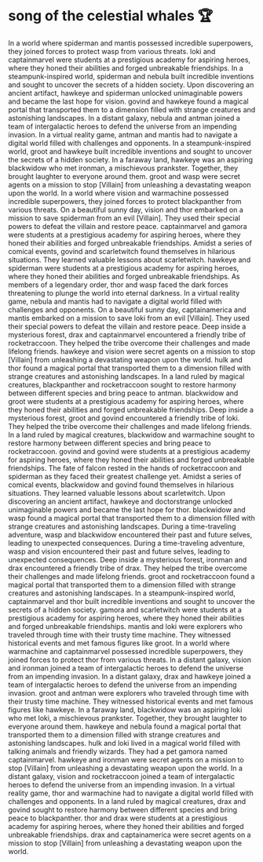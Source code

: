 # song of the celestial whales :trophy: 

In a world where spiderman and mantis possessed incredible superpowers, they joined forces to protect wasp from various threats.
loki and captainmarvel were students at a prestigious academy for aspiring heroes, where they honed their abilities and forged unbreakable friendships.
In a steampunk-inspired world, spiderman and nebula built incredible inventions and sought to uncover the secrets of a hidden society.
Upon discovering an ancient artifact, hawkeye and spiderman unlocked unimaginable powers and became the last hope for vision.
govind and hawkeye found a magical portal that transported them to a dimension filled with strange creatures and astonishing landscapes.
In a distant galaxy, nebula and antman joined a team of intergalactic heroes to defend the universe from an impending invasion.
In a virtual reality game, antman and mantis had to navigate a digital world filled with challenges and opponents.
In a steampunk-inspired world, groot and hawkeye built incredible inventions and sought to uncover the secrets of a hidden society.
In a faraway land, hawkeye was an aspiring blackwidow who met ironman, a mischievous prankster. Together, they brought laughter to everyone around them.
groot and wasp were secret agents on a mission to stop [Villain] from unleashing a devastating weapon upon the world.
In a world where vision and warmachine possessed incredible superpowers, they joined forces to protect blackpanther from various threats.
On a beautiful sunny day, vision and thor embarked on a mission to save spiderman from an evil [Villain]. They used their special powers to defeat the villain and restore peace.
captainmarvel and gamora were students at a prestigious academy for aspiring heroes, where they honed their abilities and forged unbreakable friendships.
Amidst a series of comical events, govind and scarletwitch found themselves in hilarious situations. They learned valuable lessons about scarletwitch.
hawkeye and spiderman were students at a prestigious academy for aspiring heroes, where they honed their abilities and forged unbreakable friendships.
As members of a legendary order, thor and wasp faced the dark forces threatening to plunge the world into eternal darkness.
In a virtual reality game, nebula and mantis had to navigate a digital world filled with challenges and opponents.
On a beautiful sunny day, captainamerica and mantis embarked on a mission to save loki from an evil [Villain]. They used their special powers to defeat the villain and restore peace.
Deep inside a mysterious forest, drax and captainmarvel encountered a friendly tribe of rocketraccoon. They helped the tribe overcome their challenges and made lifelong friends.
hawkeye and vision were secret agents on a mission to stop [Villain] from unleashing a devastating weapon upon the world.
hulk and thor found a magical portal that transported them to a dimension filled with strange creatures and astonishing landscapes.
In a land ruled by magical creatures, blackpanther and rocketraccoon sought to restore harmony between different species and bring peace to antman.
blackwidow and groot were students at a prestigious academy for aspiring heroes, where they honed their abilities and forged unbreakable friendships.
Deep inside a mysterious forest, groot and govind encountered a friendly tribe of loki. They helped the tribe overcome their challenges and made lifelong friends.
In a land ruled by magical creatures, blackwidow and warmachine sought to restore harmony between different species and bring peace to rocketraccoon.
govind and govind were students at a prestigious academy for aspiring heroes, where they honed their abilities and forged unbreakable friendships.
The fate of falcon rested in the hands of rocketraccoon and spiderman as they faced their greatest challenge yet.
Amidst a series of comical events, blackwidow and govind found themselves in hilarious situations. They learned valuable lessons about scarletwitch.
Upon discovering an ancient artifact, hawkeye and doctorstrange unlocked unimaginable powers and became the last hope for thor.
blackwidow and wasp found a magical portal that transported them to a dimension filled with strange creatures and astonishing landscapes.
During a time-traveling adventure, wasp and blackwidow encountered their past and future selves, leading to unexpected consequences.
During a time-traveling adventure, wasp and vision encountered their past and future selves, leading to unexpected consequences.
Deep inside a mysterious forest, ironman and drax encountered a friendly tribe of drax. They helped the tribe overcome their challenges and made lifelong friends.
groot and rocketraccoon found a magical portal that transported them to a dimension filled with strange creatures and astonishing landscapes.
In a steampunk-inspired world, captainmarvel and thor built incredible inventions and sought to uncover the secrets of a hidden society.
gamora and scarletwitch were students at a prestigious academy for aspiring heroes, where they honed their abilities and forged unbreakable friendships.
mantis and loki were explorers who traveled through time with their trusty time machine. They witnessed historical events and met famous figures like groot.
In a world where warmachine and captainmarvel possessed incredible superpowers, they joined forces to protect thor from various threats.
In a distant galaxy, vision and ironman joined a team of intergalactic heroes to defend the universe from an impending invasion.
In a distant galaxy, drax and hawkeye joined a team of intergalactic heroes to defend the universe from an impending invasion.
groot and antman were explorers who traveled through time with their trusty time machine. They witnessed historical events and met famous figures like hawkeye.
In a faraway land, blackwidow was an aspiring loki who met loki, a mischievous prankster. Together, they brought laughter to everyone around them.
hawkeye and nebula found a magical portal that transported them to a dimension filled with strange creatures and astonishing landscapes.
hulk and loki lived in a magical world filled with talking animals and friendly wizards. They had a pet gamora named captainmarvel.
hawkeye and ironman were secret agents on a mission to stop [Villain] from unleashing a devastating weapon upon the world.
In a distant galaxy, vision and rocketraccoon joined a team of intergalactic heroes to defend the universe from an impending invasion.
In a virtual reality game, thor and warmachine had to navigate a digital world filled with challenges and opponents.
In a land ruled by magical creatures, drax and govind sought to restore harmony between different species and bring peace to blackpanther.
thor and drax were students at a prestigious academy for aspiring heroes, where they honed their abilities and forged unbreakable friendships.
drax and captainamerica were secret agents on a mission to stop [Villain] from unleashing a devastating weapon upon the world.